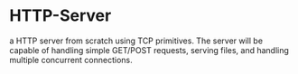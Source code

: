 # HTTP-Server
a HTTP server from scratch using TCP primitives. The server will be capable of handling simple GET/POST requests, serving files, and handling multiple concurrent connections.
